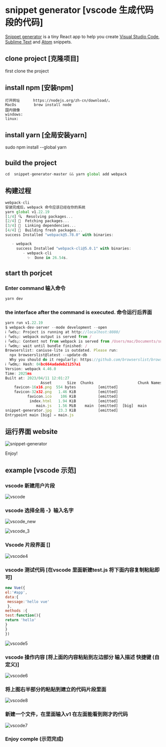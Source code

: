 # snippet generator [vscode 生成代码段的代码] 

[Snippet generator](https://snippet-generator.app/) is a tiny React app to help you create [Visual Studio Code](https://code.visualstudio.com/), [Sublime Text](https://www.sublimetext.com/) and [Atom](https://atom.io/) snippets.
## clone project [克隆项目]
  first  clone the project
## install npm  [安装npm]
    打开网址      https://nodejs.org/zh-cn/download/。
    MacOs        brew install node
    国内镜像 
    windows:
    linux: 
## install yarn  [全局安装yarn]
sudo npm install --global yarn   
## build the project  

```js
cd  snippet-generator-master && yarn global add webpack
```



## 构建过程

```js
webpack-cli
安装完成后，webpack 命令应该已经在你的系统
yarn global v1.22.19
[1/4] 🔍  Resolving packages...
[2/4] 🚚  Fetching packages...
[3/4] 🔗  Linking dependencies...
[4/4] 🔨  Building fresh packages...
success Installed "webpack@5.78.0" with binaries:

   - webpack
     success Installed "webpack-cli@5.0.1" with binaries:
        - webpack-cli
          ✨  Done in 26.54s.


```



## start th porjcet
###  Enter command     输入命令

```js
yarn dev

```

### the interface after the command is executed. 命令运行后界面

```js
yarn run v1.22.19
$ webpack-dev-server --mode development --open
ℹ ｢wds｣: Project is running at http://localhost:8080/
ℹ ｢wds｣: webpack output is served from /
ℹ ｢wds｣: Content not from webpack is served from /Users/mac/Documents/snip
ℹ ｢wdm｣: wait until bundle finished: /
Browserslist: caniuse-lite is outdated. Please run:
  npx browserslist@latest --update-db
  Why you should do it regularly: https://github.com/browserslist/browserslist#browsers-data-updating
ℹ ｢wdm｣: Hash: 04bc664adadeb21257a1
Version: webpack 4.46.0
Time: 2025ms
Built at: 2023/04/11 12:01:27
                Asset       Size  Chunks                    Chunk Names
    favicon-16x16.png  554 bytes          [emitted]
    favicon-32x32.png   1.46 KiB          [emitted]
          favicon.ico    106 KiB          [emitted]
           index.html   1.94 KiB          [emitted]
              main.js   1.56 MiB    main  [emitted]  [big]  main
snippet-generator.jpg   23.3 KiB          [emitted]
Entrypoint main [big] = main.js
```



## 运行界面 website

![snippet-generator](indruction.png)

Enjoy!

## example  [vscode 示范]

### vscode 新建用户片段

![vscode](img/vscode.png)

### vscode 选择全局 -》输入名字

![vscode_new](img/vscode_new.png)

![vscode_3](img/vscode_3.png)

### Vscode 片段界面 []

![vscode4](img/vscode4.png)



### vscode 测试代码 [在vscode 里面新建test.js 将下面内容复制粘贴即可]

```js
new Vue({
el:'#app',
data:{
 message:'hello vue'
 },
methods :{
test:function(){
return 'hello'
}
}
})
```

![vscode5](img/vscode5.png)

### vscode 操作内容 [将上面的内容粘贴到左边部分 输入描述 快捷键 (自定义)]

![vscode6](img/vscode6.png)





### 将上图右半部分的粘贴到建立的代码片段里面

![vscode8](img/vscode8.png)

### 新建一个文件，在里面输入v1 在左面能看到刚才的代码

![vscode7](img/vscode7.png)

### Enjoy comple (示范完成)

